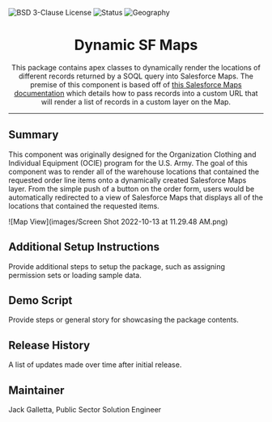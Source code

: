 ![BSD 3-Clause License](https://img.shields.io/badge/license-BSD%203--Clause-success)
![Status](https://img.shields.io/badge/status-Complete-green)
![Geography](https://img.shields.io/badge/Geography-US-blue)

<h1 align="center">Dynamic SF Maps</h1>
<p align="center">This package contains apex classes to dynamically render the locations of different records returned by a SOQL query into Salesforce Maps.  The premise of this component is based off of <a href="https://help.salesforce.com/s/articleView?id=000354507&type=1">this Salesforce Maps documentation</a> which details how to pass records into a custom URL that will render a list of records in a custom layer on the Map. </p>

<!-- Sections below are Optional -->

---

## Summary

This component was originally designed for the Organization Clothing and Individual Equipment (OCIE) program for the U.S. Army.  The goal of this component was to render all of the warehouse locations that contained the requested order line items onto a dynamically created Salesforce Maps layer.  From the simple push of a button on the order form, users would be automatically redirected to a view of Salesforce Maps that displays all of the locations that contained the requested items.

![Map View](images/Screen Shot 2022-10-13 at 11.29.48 AM.png)

## Additional Setup Instructions

Provide additional steps to setup the package, such as assigning permission sets or loading sample data. 

## Demo Script

Provide steps or general story for showcasing the package contents.

## Release History

A list of updates made over time after initial release. 

## Maintainer

Jack Galletta, Public Sector Solution Engineer

